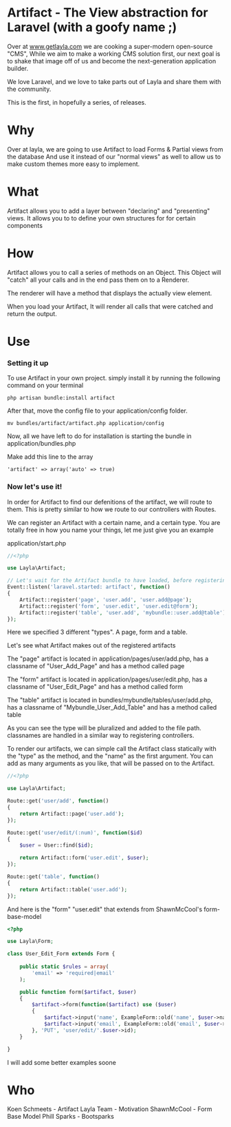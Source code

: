 # Artifact - The View abstraction for Laravel (with a goofy name ;)

Over at www.getlayla.com we are cooking a super-modern open-source "CMS",
While we aim to make a working CMS solution first, our next goal is to
shake that image off of us and become the next-generation application builder.

We love Laravel, and we love to take parts out of Layla and share them with the
community.

This is the first, in hopefully a series, of releases.


# Why

Over at layla, we are going to use Artifact to load Forms & Partial views from the database
And use it instead of our "normal views" as well to allow us to make custom themes more easy to implement.


# What

Artifact allows you to add a layer between "declaring" and "presenting" views.
It allows you to to define your own structures for for certain components


# How

Artifact allows you to call a series of methods on an Object. This Object will "catch" all your calls
and in the end pass them on to a Renderer.

The renderer will have a method that displays the actually view element.

When you load your Artifact, It will render all calls that were catched and return the output.


# Use

### Setting it up

To use Artifact in your own project. simply install it by running the following command on your terminal

```php artisan bundle:install artifact```

After that, move the config file to your application/config folder.

```mv bundles/artifact/artifact.php application/config```

Now, all we have left to do for installation is starting the bundle in application/bundles.php

Make add this line to the array

```'artifact' => array('auto' => true)```

### Now let's use it!

In order for Artifact to find our defenitions of the artifact, we will route to them.
This is pretty similar to how we route to our controllers with Routes.

We can register an Artifact with a certain name, and a certain type.
You are totally free in how you name your things, let me just give you an example

application/start.php

```php
//<?php

use Layla\Artifact;

// Let's wait for the Artifact bundle to have loaded, before registering our defenitions
Event::listen('laravel.started: artifact', function()
{
	Artifact::register('page', 'user.add', 'user.add@page');
	Artifact::register('form', 'user.edit', 'user.edit@form');
	Artifact::register('table', 'user.add', 'mybundle::user.add@table');
});
```

Here we specified 3 different "types". A page, form and a table.

Let's see what Artifact makes out of the registered artifacts

The "page" artifact is located in application/pages/user/add.php, has a classname of "User_Add_Page" and has a method called page

The "form" artifact is located in application/pages/user/edit.php, has a classname of "User_Edit_Page" and has a method called form

The "table" artifact is located in bundles/mybundle/tables/user/add.php, has a classname of "Mybundle_User_Add_Table" and has a method called table

As you can see the type will be pluralized and added to the file path. classnames are handled in a similar way to registering controllers.

To render our artifacts, we can simple call the Artifact class statically with the "type" as the method, and the "name" as the first argument. You can add as many arguments as you like, that will be passed on to the Artifact.


```php
//<?php

use Layla\Artifact;

Route::get('user/add', function()
{
	return Artifact::page('user.add');	
});

Route::get('user/edit/(:num)', function($id)
{
	$user = User::find($id);

	return Artifact::form('user.edit', $user);
});

Route::get('table', function()
{
	return Artifact::table('user.add');
});
```

And here is the "form" "user.edit" that extends from ShawnMcCool's form-base-model


```php
<?php

use Layla\Form;

class User_Edit_Form extends Form {
	
	public static $rules = array(
		'email' => 'required|email'
	);

	public function form($artifact, $user)
	{
		$artifact->form(function($artifact) use ($user)
		{
			$artifact->input('name', ExampleForm::old('name', $user->name));
			$artifact->input('email', ExampleForm::old('email', $user->email));
		}, 'PUT', 'user/edit/'.$user->id);
	}

}
``` 

I will add some better examples soone


# Who

Koen Schmeets	- Artifact
Layla Team		- Motivation
ShawnMcCool		- Form Base Model
Phill Sparks	- Bootsparks
